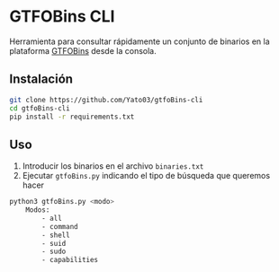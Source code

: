 # GTFOBins CLI

Herramienta para consultar rápidamente un conjunto de binarios en la plataforma [GTFOBins](https://gtfobins.github.io/) desde la consola.

## Instalación

```bash
git clone https://github.com/Yato03/gtfoBins-cli
cd gtfoBins-cli
pip install -r requirements.txt
```

## Uso

1. Introducir los binarios en el archivo `binaries.txt`
2. Ejecutar `gtfoBins.py` indicando el tipo de búsqueda que queremos hacer

```bash
python3 gtfoBins.py <modo> 
    Modos:
        - all
        - command
        - shell
        - suid
        - sudo
        - capabilities
```